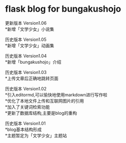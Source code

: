 # flask blog for bungakushojo   
  
更新版本 Version1.06  
*新增「文学少女」小说集  
  
历史版本 Version1.05  
*新增「文学少女」动画集  
  
历史版本 Version1.04  
*新增「bungakushojo」介绍  
  
历史版本 Version1.03  
*上传文章后正确地跳转页面  
  
历史版本 Version1.02  
*引入editormd,可以愉快地使用markdown进行写作啦  
*优化了本地文件上传和互联网图片的引用  
*加入了关键词检索功能  
*更新了数据库结构,主要是blog的重构  
  
历史版本 Version1.01  
*blog基本结构形成  
*主题暂定为「文学少女」主题站  
